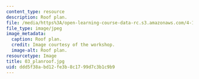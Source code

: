 ```yaml
---
content_type: resource
description: Roof plan.
file: /media/https%3A/open-learning-course-data-rc.s3.amazonaws.com/4-170-ecuador-workshop-fall-2006/ddd5f38abd12fe3b8c1799d7c3b1c9b9_03_planroof.jpg
file_type: image/jpeg
image_metadata:
  caption: Roof plan.
  credit: Image courtesy of the workshop.
  image-alt: Roof plan.
resourcetype: Image
title: 03_planroof.jpg
uid: ddd5f38a-bd12-fe3b-8c17-99d7c3b1c9b9
---
```

